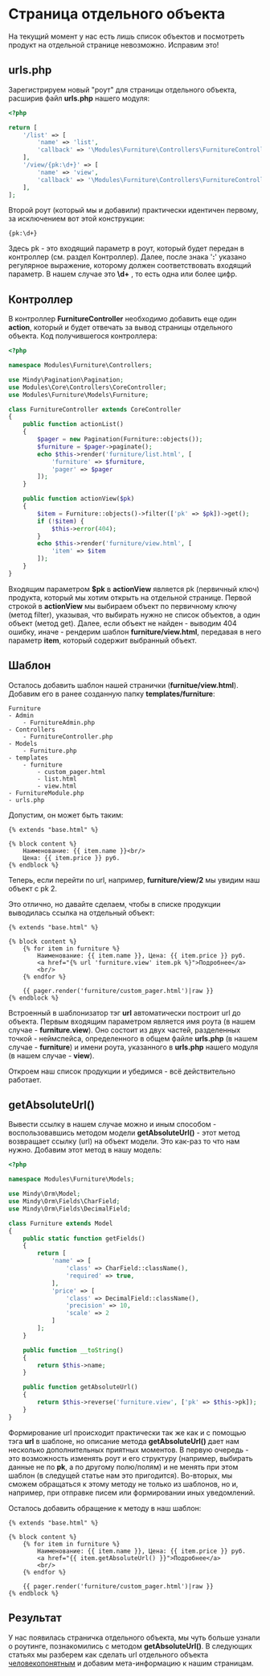 # Страница отдельного объекта

На текущий момент у нас есть лишь список объектов и посмотреть продукт на отдельной странице невозможно. Исправим это!

## urls.php

Зарегистрируем новый "роут" для страницы отдельного объекта, расширив файл **urls.php** нашего модуля:

```php
<?php

return [
    '/list' => [
        'name' => 'list',
        'callback' => '\Modules\Furniture\Controllers\FurnitureController:list',
    ],
    '/view/{pk:\d+}' => [
        'name' => 'view',
        'callback' => '\Modules\Furniture\Controllers\FurnitureController:view',
    ],
];

```
Второй роут (который мы и добавили) практически идентичен первому, за исключением вот этой конструкции:

```
{pk:\d+}
```

Здеcь pk - это входящий параметр в роут, который будет передан в контроллер (см. раздел Контроллер). Далее, после знака '**:**' указано регулярное выражение, которому должен соответствовать входящий параметр. В нашем случае это **\d+** , то есть одна или более цифр.

## Контроллер

В контроллер **FurnitureController** необходимо добавить еще один **action**, который и будет отвечать за вывод страницы отдельного объекта. Код получившегося контроллера:

```php
<?php

namespace Modules\Furniture\Controllers;

use Mindy\Pagination\Pagination;
use Modules\Core\Controllers\CoreController;
use Modules\Furniture\Models\Furniture;

class FurnitureController extends CoreController
{
    public function actionList()
    {
        $pager = new Pagination(Furniture::objects());
        $furniture = $pager->paginate();
        echo $this->render('furniture/list.html', [
            'furniture' => $furniture,
            'pager' => $pager
        ]);
    }

    public function actionView($pk)
    {
        $item = Furniture::objects()->filter(['pk' => $pk])->get();
        if (!$item) {
            $this->error(404);
        }
        echo $this->render('furniture/view.html', [
            'item' => $item
        ]);
    }
}
```

Входящим параметром **$pk** в **actionView** является pk (первичный ключ) продукта, который мы хотим открыть на отдельной странице. Первой строкой в **actionView** мы выбираем объект по первичному ключу (метод filter), указывая, что выбирать нужно не список объектов, а один объект (метод get). Далее, если объект не найден - выводим 404 ошибку, иначе - рендерим шаблон **furniture/view.html**, передавая в него параметр **item**, который содержит выбранный объект.

## Шаблон

Осталось добавить шаблон нашей странички (**furnitue/view.html**). Добавим его в ранее созданную папку **templates/furniture**:

```
Furniture
- Admin
	- FurnitureAdmin.php
- Controllers
	- FurnitureController.php
- Models
	- Furniture.php
- templates
	- furniture
		- custom_pager.html
		- list.html
		- view.html
- FurnitureModule.php
- urls.php
```

Допустим, он может быть таким:

```twig
{% extends "base.html" %}

{% block content %}
	Наименование: {{ item.name }}<br/>
	Цена: {{ item.price }} руб.
{% endblock %}
```

Теперь, если перейти по url, например, **furniture/view/2** мы увидим наш объект с pk 2.

Это отлично, но давайте сделаем, чтобы в списке продукции выводилась ссылка на отдельный объект:

```twig
{% extends "base.html" %}

{% block content %}
    {% for item in furniture %}
        Наименование: {{ item.name }}, Цена: {{ item.price }} руб.
        <a href="{% url 'furniture.view' item.pk %}">Подробнее</a>
        <br/>
    {% endfor %}

    {{ pager.render('furniture/custom_pager.html')|raw }}
{% endblock %}
```

Встроенный в шаблонизатор тэг **url** автоматически построит url до объекта. Первым входящим параметром является имя роута (в нашем случае - **furniture.view**). Оно состоит из двух частей, разделенных точкой - неймспейса, определенного в общем файле **urls.php** (в нашем случае - **furniture**) и имени роута, указанного в **urls.php** нашего модуля (в нашем случае - **view**).

Откроем наш список продукции и убедимся - всё действительно работает.

## getAbsoluteUrl()

Вывести ссылку в нашем случае можно и иным способом - воспользовавшись методом модели **getAbsoluteUrl()** - этот метод возвращает ссылку (url) на объект модели. Это как-раз то что нам нужно. Добавим этот метод в нашу модель:

```php
<?php

namespace Modules\Furniture\Models;

use Mindy\Orm\Model;
use Mindy\Orm\Fields\CharField;
use Mindy\Orm\Fields\DecimalField;

class Furniture extends Model
{
    public static function getFields()
    {
        return [
            'name' => [
                'class' => CharField::className(),
                'required' => true,
            ],
            'price' => [
                'class' => DecimalField::className(),
                'precision' => 10,
                'scale' => 2
            ]
        ];
    }

    public function __toString()
    {
        return $this->name;
    }

    public function getAbsoluteUrl()
    {
        return $this->reverse('furniture.view', ['pk' => $this->pk]);
    }
}
```

Формирование url происходит практически так же как и с помощью тэга **url** в шаблоне, но описание метода **getAbsoluteUrl()** дает нам несколько дополнительных приятных моментов. В первую очередь - это возможность изменять роут и его структуру (например, выбирать данные не по **pk**, а по другому полю/полям) и не менять при этом шаблон (в следущей статье нам это пригодится). Во-вторых, мы сможем обращаться к этому методу не только из шаблонов, но и, например, при отправке писем или формировании иных уведомлений.

Осталось добавить обращение к методу в наш шаблон:

```twig
{% extends "base.html" %}

{% block content %}
    {% for item in furniture %}
        Наименование: {{ item.name }}, Цена: {{ item.price }} руб.
        <a href="{{ item.getAbsoluteUrl() }}">Подробнее</a>
        <br/>
    {% endfor %}

    {{ pager.render('furniture/custom_pager.html')|raw }}
{% endblock %}
```

## Результат

У нас появилась страничка отдельного объекта, мы чуть больше узнали о роутинге, познакомились с методом **getAbsoluteUrl()**. В следующих статьях мы разберем как сделать url отдельного объекта [человекопонятным](https://ru.wikipedia.org/wiki/%D0%A7%D0%9F%D0%A3_(%D0%98%D0%BD%D1%82%D0%B5%D1%80%D0%BD%D0%B5%D1%82)) и добавим мета-информацию к нашим страницам.

